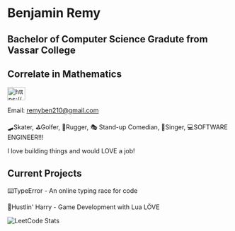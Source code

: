 # Benjamin Remy

## Bachelor of Computer Science Gradute from Vassar College
## Correlate in Mathematics

<a href="https://linkedin.com/in/https://www.linkedin.com/in/benjamin-remy-b46b8822b/" target="blank"><img align="center" src="https://raw.githubusercontent.com/rahuldkjain/github-profile-readme-generator/master/src/images/icons/Social/linked-in-alt.svg" alt="https://www.linkedin.com/in/benjamin-remy-b46b8822b/" height="30" width="40" /></a>

Email: remyben210@gmail.com

🛹Skater, ⛳️Golfer, 🏉Rugger, 🎭
Stand-up Comedian, 🎤Singer, 💻SOFTWARE ENGINEER!!!

I love building things and would LOVE a job!

## Current Projects

⌨️TypeError - An online typing race for code

🥸Hustlin' Harry - Game Development with Lua LÖVE

![LeetCode Stats](https://leetcard.jacoblin.cool/remyben?theme=forest&font=Radio%20Canada&ext=activity)
